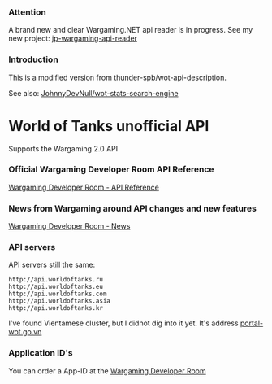 ### Attention

A brand new and clear Wargaming.NET api reader is in progress. See my new project: [jp-wargaming-api-reader](https://github.com/JohnnyDevNull/jp-wargaming-api-reader)

### Introduction

This is a modified version from thunder-spb/wot-api-description.

See also: [JohnnyDevNull/wot-stats-search-engine](https://github.com/JohnnyDevNull/wot-stats-search-engine)

# World of Tanks unofficial API

Supports the Wargaming 2.0 API

### Official Wargaming Developer Room API Reference

[Wargaming Developer Room - API Reference](http://na.wargaming.net/developers/api_reference/wot/account/list/)

### News from Wargaming around API changes and new features

[Wargaming Developer Room - News](http://na.wargaming.net/developers/news/)

### API servers

API servers still the same:

    http://api.worldoftanks.ru
    http://api.worldoftanks.eu
    http://api.worldoftanks.com
    http://api.worldoftanks.asia
    http://api.worldoftanks.kr
    
I've found Vientamese cluster, but I didnot dig into it yet. It's address [portal-wot.go.vn](http://portal-wot.go.vn)

### Application ID's

You can order a App-ID at the [Wargaming Developer Room](http://na.wargaming.net/developers/)
